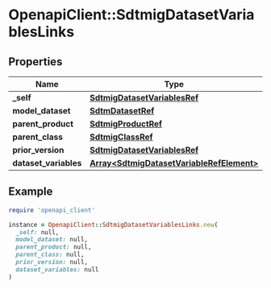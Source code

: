 # OpenapiClient::SdtmigDatasetVariablesLinks

## Properties

| Name | Type | Description | Notes |
| ---- | ---- | ----------- | ----- |
| **_self** | [**SdtmigDatasetVariablesRef**](SdtmigDatasetVariablesRef.md) |  | [optional] |
| **model_dataset** | [**SdtmDatasetRef**](SdtmDatasetRef.md) |  | [optional] |
| **parent_product** | [**SdtmigProductRef**](SdtmigProductRef.md) |  | [optional] |
| **parent_class** | [**SdtmigClassRef**](SdtmigClassRef.md) |  | [optional] |
| **prior_version** | [**SdtmigDatasetVariablesRef**](SdtmigDatasetVariablesRef.md) |  | [optional] |
| **dataset_variables** | [**Array&lt;SdtmigDatasetVariableRefElement&gt;**](SdtmigDatasetVariableRefElement.md) |  | [optional] |

## Example

```ruby
require 'openapi_client'

instance = OpenapiClient::SdtmigDatasetVariablesLinks.new(
  _self: null,
  model_dataset: null,
  parent_product: null,
  parent_class: null,
  prior_version: null,
  dataset_variables: null
)
```

